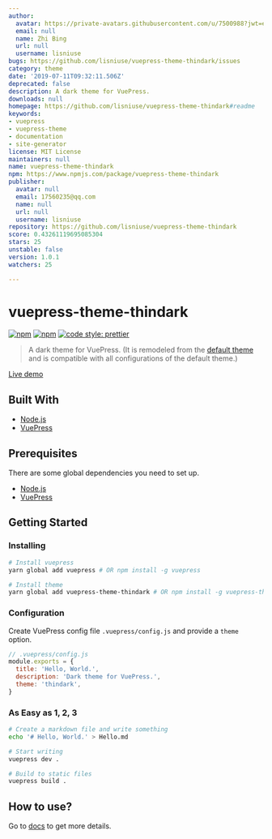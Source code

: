 ```yaml
---
author:
  avatar: https://private-avatars.githubusercontent.com/u/7500988?jwt=eyJhbGciOiJIUzI1NiIsInR5cCI6IkpXVCJ9.eyJpc3MiOiJnaXRodWIuY29tIiwiYXVkIjoicmF3LmdpdGh1YnVzZXJjb250ZW50LmNvbSIsImtleSI6ImtleTEiLCJleHAiOjE3MzQ2NzE5NDAsIm5iZiI6MTczNDY3MDc0MCwicGF0aCI6Ii91Lzc1MDA5ODgifQ.sL1qRcgRbOu11l99B7jLCsXFFZavxZ6jojY4rHTixOY&v=4
  email: null
  name: Zhi Bing
  url: null
  username: lisniuse
bugs: https://github.com/lisniuse/vuepress-theme-thindark/issues
category: theme
date: '2019-07-11T09:32:11.506Z'
deprecated: false
description: A dark theme for VuePress.
downloads: null
homepage: https://github.com/lisniuse/vuepress-theme-thindark#readme
keywords:
- vuepress
- vuepress-theme
- documentation
- site-generator
license: MIT License
maintainers: null
name: vuepress-theme-thindark
npm: https://www.npmjs.com/package/vuepress-theme-thindark
publisher:
  avatar: null
  email: 17560235@qq.com
  name: null
  url: null
  username: lisniuse
repository: https://github.com/lisniuse/vuepress-theme-thindark
score: 0.43261119695085304
stars: 25
unstable: false
version: 1.0.1
watchers: 25

---
```


# vuepress-theme-thindark

[![npm](https://img.shields.io/npm/v/vuepress-theme-thindark.svg)](https://www.npmjs.com/package/vuepress-theme-thindark)
[![npm](https://img.shields.io/npm/l/vuepress-theme-thindark.svg)](https://github.com/lisniuse/vuepress-theme-thindark/blob/master/LICENSE)
[![code style: prettier](https://img.shields.io/badge/code_style-prettier-ff69b4.svg)](https://github.com/prettier/prettier)

> A dark theme for VuePress. (It is remodeled from the [default theme](https://v1.vuepress.vuejs.org/theme/default-theme-config.html) and is compatible with all configurations of the default theme.)

[Live demo](https://lisniuse.github.io/vuepress-theme-thindark-demo/)

## Built With

- [Node.js](https://nodejs.org/)
- [VuePress](https://github.com/vuejs/vuepress)

## Prerequisites

There are some global dependencies you need to set up.

- [Node.js](https://nodejs.org/)
- [VuePress](https://github.com/vuejs/vuepress)

## Getting Started

### Installing

```bash
# Install vuepress
yarn global add vuepress # OR npm install -g vuepress

# Install theme
yarn global add vuepress-theme-thindark # OR npm install -g vuepress-theme-thindark
```

### Configuration

Create VuePress config file `.vuepress/config.js` and provide a `theme` option.

```js
// .vuepress/config.js
module.exports = {
  title: 'Hello, World.',
  description: 'Dark theme for VuePress.',
  theme: 'thindark',
}
```

### As Easy as 1, 2, 3

```bash
# Create a markdown file and write something
echo '# Hello, World.' > Hello.md

# Start writing
vuepress dev .

# Build to static files
vuepress build .
```

## How to use?

Go to [docs](https://lisniuse.github.io/vuepress-theme-thindark-demo/) to get more details.
